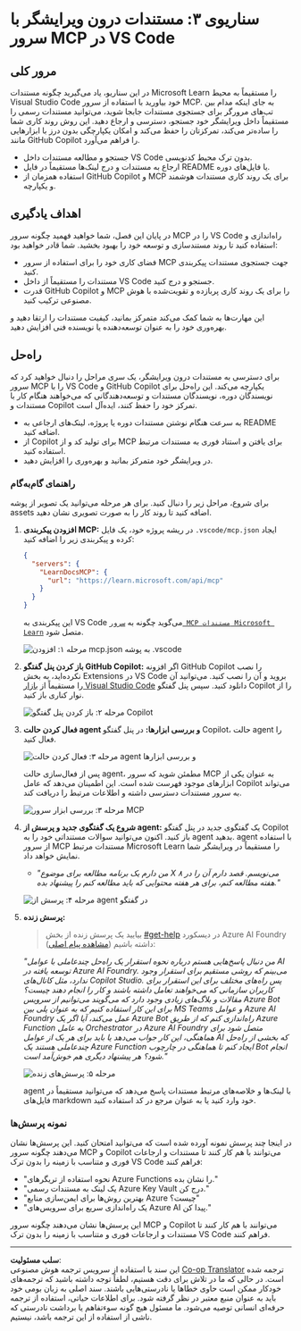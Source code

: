 <!--
CO_OP_TRANSLATOR_METADATA:
{
  "original_hash": "db532b1ec386c9ce38c791653dc3c881",
  "translation_date": "2025-06-21T14:35:11+00:00",
  "source_file": "09-CaseStudy/docs-mcp/solution/scenario3/README.md",
  "language_code": "fa"
}
-->
# سناریوی ۳: مستندات درون ویرایشگر با سرور MCP در VS Code

## مرور کلی

در این سناریو، یاد می‌گیرید چگونه مستندات Microsoft Learn را مستقیماً به محیط Visual Studio Code خود بیاورید با استفاده از سرور MCP. به جای اینکه مدام بین تب‌های مرورگر برای جستجوی مستندات جابجا شوید، می‌توانید مستندات رسمی را مستقیماً داخل ویرایشگر خود جستجو، دسترسی و ارجاع دهید. این روش روند کاری شما را ساده‌تر می‌کند، تمرکزتان را حفظ می‌کند و امکان یکپارچگی بدون درز با ابزارهایی مانند GitHub Copilot را فراهم می‌آورد.

- جستجو و مطالعه مستندات داخل VS Code بدون ترک محیط کدنویسی.
- ارجاع به مستندات و درج لینک‌ها مستقیماً در فایل README یا فایل‌های دوره.
- استفاده همزمان از GitHub Copilot و MCP برای یک روند کاری مستندات هوشمند و یکپارچه.

## اهداف یادگیری

در پایان این فصل، شما خواهید فهمید چگونه سرور MCP را در VS Code راه‌اندازی و استفاده کنید تا روند مستندسازی و توسعه خود را بهبود بخشید. شما قادر خواهید بود:

- فضای کاری خود را برای استفاده از سرور MCP جهت جستجوی مستندات پیکربندی کنید.
- مستندات را مستقیماً از داخل VS Code جستجو و درج کنید.
- قدرت GitHub Copilot و MCP را برای یک روند کاری پربازده و تقویت‌شده با هوش مصنوعی ترکیب کنید.

این مهارت‌ها به شما کمک می‌کند متمرکز بمانید، کیفیت مستندات را ارتقا دهید و بهره‌وری خود را به عنوان توسعه‌دهنده یا نویسنده فنی افزایش دهید.

## راه‌حل

برای دسترسی به مستندات درون ویرایشگر، یک سری مراحل را دنبال خواهید کرد که سرور MCP را با VS Code و GitHub Copilot یکپارچه می‌کند. این راه‌حل برای نویسندگان دوره، نویسندگان مستندات و توسعه‌دهندگانی که می‌خواهند هنگام کار با مستندات و Copilot تمرکز خود را حفظ کنند، ایده‌آل است.

- به سرعت هنگام نوشتن مستندات دوره یا پروژه، لینک‌های ارجاعی به README اضافه کنید.
- از Copilot برای تولید کد و از MCP برای یافتن و استناد فوری به مستندات مرتبط استفاده کنید.
- در ویرایشگر خود متمرکز بمانید و بهره‌وری را افزایش دهید.

### راهنمای گام‌به‌گام

برای شروع، مراحل زیر را دنبال کنید. برای هر مرحله می‌توانید یک تصویر از پوشه assets اضافه کنید تا روند کار را به صورت تصویری نشان دهید.

1. **افزودن پیکربندی MCP:**
   در ریشه پروژه خود، یک فایل `.vscode/mcp.json` ایجاد کرده و پیکربندی زیر را اضافه کنید:
   ```json
   {
     "servers": {
       "LearnDocsMCP": {
         "url": "https://learn.microsoft.com/api/mcp"
       }
     }
   }
   ```
   این پیکربندی به VS Code می‌گوید چگونه به [`سرور MCP مستندات Microsoft Learn`](https://github.com/MicrosoftDocs/mcp) متصل شود.
   
   ![مرحله ۱: افزودن mcp.json به پوشه .vscode](../../../../../../translated_images/step1-mcp-json.c06a007fccc3edfaf0598a31903c9ec71476d9fd3ae6c1b2b4321fd38688ca4b.fa.png)
    
2. **باز کردن پنل گفتگو GitHub Copilot:**
   اگر افزونه GitHub Copilot را نصب نکرده‌اید، به بخش Extensions در VS Code بروید و آن را نصب کنید. می‌توانید آن را مستقیماً از [بازار Visual Studio Code](https://marketplace.visualstudio.com/items?itemName=GitHub.copilot-chat) دانلود کنید. سپس پنل گفتگو Copilot را از نوار کناری باز کنید.

   ![مرحله ۲: باز کردن پنل گفتگو Copilot](../../../../../../translated_images/step2-copilot-panel.f1cc86e9b9b8cd1a85e4df4923de8bafee4830541ab255e3c90c09777fed97db.fa.png)

3. **فعال کردن حالت agent و بررسی ابزارها:**
   در پنل گفتگو Copilot، حالت agent را فعال کنید.

   ![مرحله ۳: فعال کردن حالت agent و بررسی ابزارها](../../../../../../translated_images/step3-agent-mode.cdc32520fd7dd1d149c3f5226763c1d85a06d3c041d4cc983447625bdbeff4d4.fa.png)

   پس از فعال‌سازی حالت agent، مطمئن شوید که سرور MCP به عنوان یکی از ابزارهای موجود فهرست شده است. این اطمینان می‌دهد که عامل Copilot می‌تواند به سرور مستندات دسترسی داشته و اطلاعات مرتبط را دریافت کند.
   
   ![مرحله ۳: بررسی ابزار سرور MCP](../../../../../../translated_images/step3-verify-mcp-tool.76096a6329cbfecd42888780f322370a0d8c8fa003ed3eeb7ccd23f0fc50c1ad.fa.png)

4. **شروع یک گفتگوی جدید و پرسش از agent:**
   یک گفتگوی جدید در پنل گفتگو Copilot باز کنید. اکنون می‌توانید سوالات مستنداتی خود را به agent بدهید. agent با استفاده از سرور MCP مستندات مرتبط Microsoft Learn را مستقیماً در ویرایشگر شما نمایش خواهد داد.

   - *"من دارم یک برنامه مطالعه برای موضوع X می‌نویسم. قصد دارم آن را در ۸ هفته مطالعه کنم، برای هر هفته محتوایی که باید مطالعه کنم را پیشنهاد بده."*

   ![مرحله ۴: پرسش از agent در گفتگو](../../../../../../translated_images/step4-prompt-chat.12187bb001605efc5077992b621f0fcd1df12023c5dce0464f8eb8f3d595218f.fa.png)

5. **پرسش زنده:**

   > بیایید یک پرسش زنده از بخش [#get-help](https://discord.gg/D6cRhjHWSC) در دیسکورد Azure AI Foundry داشته باشیم ([مشاهده پیام اصلی](https://discord.com/channels/1113626258182504448/1385498306720829572)):
   
   *"من دنبال پاسخ‌هایی هستم درباره نحوه استقرار یک راه‌حل چندعاملی با عوامل AI توسعه یافته در Azure AI Foundry. می‌بینم که روشی مستقیم برای استقرار وجود ندارد، مثل کانال‌های Copilot Studio. پس راه‌های مختلف برای این استقرار برای کاربران سازمانی که می‌خواهند تعامل داشته باشند و کار را انجام دهند چیست؟
مقالات و بلاگ‌های زیادی وجود دارد که می‌گویند می‌توانیم از سرویس Azure Bot برای این کار استفاده کنیم که به عنوان پلی بین MS Teams و عوامل Azure AI Foundry عمل می‌کند، آیا اگر یک Azure Bot راه‌اندازی کنم که از طریق Azure Function به عامل Orchestrator در Azure AI Foundry متصل شود برای هماهنگی، این کار جواب می‌دهد یا باید برای هر یک از عوامل AI که بخشی از راه‌حل چندعاملی هستند یک Azure Function ایجاد کنم تا هماهنگی در چارچوب Bot انجام شود؟ هر پیشنهاد دیگری هم خوش‌آمد است."*

   ![مرحله ۵: پرسش‌های زنده](../../../../../../translated_images/step5-live-queries.49db3e4a50bea27327e3cb18c24d263b7d134930d78e7392f9515a1c00264a7f.fa.png)

   agent با لینک‌ها و خلاصه‌های مرتبط مستندات پاسخ می‌دهد که می‌توانید مستقیماً در فایل‌های markdown خود وارد کنید یا به عنوان مرجع در کد استفاده کنید.
   
### نمونه پرسش‌ها

در اینجا چند پرسش نمونه آورده شده است که می‌توانید امتحان کنید. این پرسش‌ها نشان می‌دهند چگونه سرور MCP و Copilot می‌توانند با هم کار کنند تا مستندات و ارجاعات فوری و متناسب با زمینه را بدون ترک VS Code فراهم کنند:

- "نحوه استفاده از تریگرهای Azure Functions را نشان بده."
- "یک لینک به مستندات رسمی Azure Key Vault درج کن."
- "بهترین روش‌ها برای ایمن‌سازی منابع Azure چیست؟"
- "یک راه‌اندازی سریع برای سرویس‌های Azure AI پیدا کن."

این پرسش‌ها نشان می‌دهند چگونه سرور MCP و Copilot می‌توانند با هم کار کنند تا مستندات و ارجاعات فوری و متناسب با زمینه را بدون ترک VS Code فراهم کنند.

---

**سلب مسئولیت**:  
این سند با استفاده از سرویس ترجمه هوش مصنوعی [Co-op Translator](https://github.com/Azure/co-op-translator) ترجمه شده است. در حالی که ما در تلاش برای دقت هستیم، لطفاً توجه داشته باشید که ترجمه‌های خودکار ممکن است حاوی خطاها یا نادرستی‌هایی باشند. سند اصلی به زبان بومی خود باید به عنوان منبع معتبر در نظر گرفته شود. برای اطلاعات حیاتی، استفاده از ترجمه حرفه‌ای انسانی توصیه می‌شود. ما مسئول هیچ گونه سوءتفاهم یا برداشت نادرستی که ناشی از استفاده از این ترجمه باشد، نیستیم.